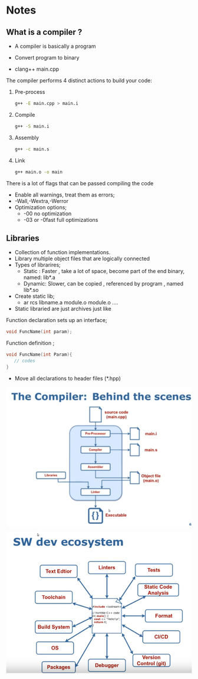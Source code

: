 #  Notes

## What is a compiler ?

- A compiler is basically a program

- Convert program to binary
- clang++ main.cpp
  
The compiler performs 4 distinct actions to build your code:

1. Pre-process
   ```bash
   g++ -E main.cpp > main.i
   ```
2. Compile
   ```bash
   g++ -S main.i
   ```
3. Assembly
   ```bash
   g++ -c main.s
   ```
4. Link
    ```bash
    g++ main.o -o main
    ```

There is a lot of flags that can be passed compiling the code

- Enable all warnings, treat them as errors;
- -Wall,-Wextra,-Werror
- Optimization options;
  - -00 no optimization
  - -03 or -0fast full optimizations
  
## Libraries

- Collection of function implementations. 
- Library multiple object files that are logically connected
- Types of librarires;
  - Static : Faster , take a lot of space, become part of the end binary, named: lib*.a
  - Dynamic: Slower, can be copied , referenced by program , named lib*.so
- Create static lib;
  - ar rcs libname.a module.o module.o ....
- Static libraried are just archives just like

Function declaration sets up an interface;
```cpp
void FuncName(int param);
```
Function definition ;
```cpp
void FuncName(int Param){
   // codes
}
```

- Move all declarations to header files (*.hpp)

![The Compiler](<Screenshot from 2024-01-08 22-45-36.png>)


![Alt text](<Screenshot from 2024-01-08 22-38-56.png>)